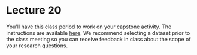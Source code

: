# Lecture 20

You'll have this class period to work on your capstone activity. The instructions are available [here](https://github.com/fredhutchio/tfcb_2019/tree/master/homeworks/homework08). We recommend selecting a dataset prior to the class meeting so you can receive feedback in class about the scope of your research questions.
